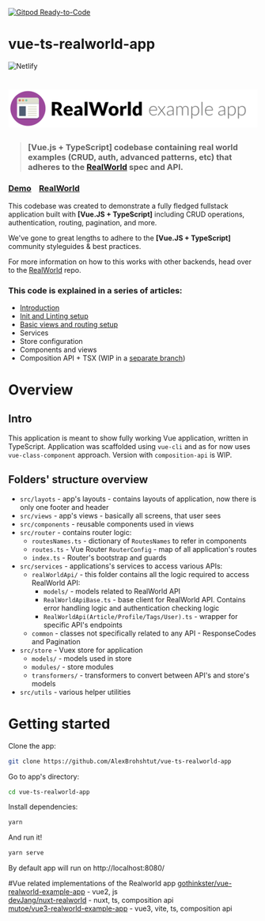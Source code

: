 [![Gitpod Ready-to-Code](https://img.shields.io/badge/Gitpod-Ready--to--Code-blue?logo=gitpod)](https://gitpod.io/#https://github.com/AlexBrohshtut/vue-ts-realworld-app) 

# vue-ts-realworld-app

![Netlify](https://img.shields.io/netlify/7c1bfa89-1389-44ed-b77d-55659ef2d317)

# ![RealWorld Example App](logo.png)

> ### [Vue.js + TypeScript] codebase containing real world examples (CRUD, auth, advanced patterns, etc) that adheres to the [RealWorld](https://github.com/gothinkster/realworld) spec and API.

### [Demo](https://vue-ts-realworld-app.netlify.com/)&nbsp;&nbsp;&nbsp;&nbsp;[RealWorld](https://github.com/gothinkster/realworld)

This codebase was created to demonstrate a fully fledged fullstack application built with **[Vue.JS + TypeScript]** including CRUD operations, authentication, routing, pagination, and more.

We've gone to great lengths to adhere to the **[Vue.JS + TypeScript]** community styleguides & best practices.

For more information on how to this works with other backends, head over to the [RealWorld](https://github.com/gothinkster/realworld) repo.

### This code is explained in a series of articles:

- [Introduction](https://medium.com/p/cb89982c444)
- [Init and Linting setup](https://medium.com/p/74a1788340ac)
- [Basic views and routing setup](https://medium.com/p/496931f753fb)
- Services
- Store configuration
- Components and views
- Composition API + TSX (WIP in a [separate branch](https://github.com/AlexBrohshtut/vue-ts-realworld-app/tree/composition-api-tsx))

# Overview

## Intro

This application is meant to show fully working Vue application, written in TypeScript.
Application was scaffolded using `vue-cli` and as for now uses `vue-class-component` approach. Version with `composition-api` is WIP.

## Folders' structure overview

- `src/layots` - app's layouts - contains layouts of application, now there is only one footer and header
- `src/views` - app's views - basically all screens, that user sees
- `src/components` - reusable components used in views
- `src/router` - contains router logic:
  - `routesNames.ts` - dictionary of `RoutesNames` to refer in components
  - `routes.ts` - Vue Router `RouterConfig` - map of all application's routes
  - `index.ts` - Router's bootstrap and guards
- `src/services` - applications's services to access various APIs:
  - `realWorldApi/` - this folder contains all the logic required to access RealWorld API:
    - `models/` - models related to RealWorld API
    - `RealWorldApiBase.ts` - base client for RealWorld API. Contains error handling logic and authentication checking logic
    - `RealWorldApi(Article/Profile/Tags/User).ts` - wrapper for specific API's endpoints
  - `common` - classes not specifically related to any API - ResponseCodes and Pagination
- `src/store` - Vuex store for application
  - `models/` - models used in store
  - `modules/` - store modules
  - `transformers/` - transformers to convert between API's and store's models
- `src/utils` - various helper utilities

# Getting started

Clone the app:

```bash
git clone https://github.com/AlexBrohshtut/vue-ts-realworld-app
```

Go to app's directory:

```bash
cd vue-ts-realworld-app
```

Install dependencies:

```bash
yarn
```

And run it!

```bash
yarn serve
```

By default app will run on http://localhost:8080/


#Vue related implementations of the Realworld app
[gothinkster/vue-realworld-example-app](https://github.com/gothinkster/vue-realworld-example-app) - vue2, js  
[devJang/nuxt-realworld](https://github.com/devJang/nuxt-realworld) - nuxt, ts, composition api  
[mutoe/vue3-realworld-example-app](https://github.com/mutoe/vue3-realworld-example-app) - vue3, vite, ts, composition api 
